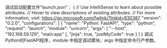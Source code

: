 调试启动配置文件“launch.json”：
{
    // Use IntelliSense to learn about possible attributes.
    // Hover to view descriptions of existing attributes.
    // For more information, visit: https://go.microsoft.com/fwlink/?linkid=830387
    "version": "0.2.0",
    "configurations": [
        {
            "name": "Python: FastAPI",
            "type": "python",
            "request": "launch",
            "module": "uvicorn",
            "args": [
                "--host",
                "192.168.59.129",
                "main:app"
            ],
            "jinja": true,
            "justMyCode": true
        }
    ]
} 
调试Python的FastAPI程序，module 中指定调试模块，args 中指定命令行产参数。
